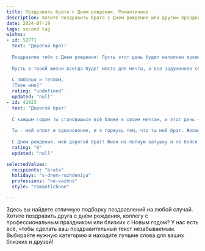 ```yaml
---
title: Поздравить брата c Днем рождения. Романтичное
description: Хотите поздравить брата c Днем рождения или другим праздником? Наш ИИ создаст незабываемое поздравление, а вы обязательно выделитесь среди других.  
date: 2024-07-19
tags: second tag
wishes:
- id: 52771
  text: "Дорогой брат!
  
  Поздравляю тебя с Днем рождения! Пусть этот день будет наполнен яркими эмоциями, счастливыми моментами и искренними улыбками. Ты — не просто мой брат, ты — мой надежный друг и поддержка. Желаю, чтобы каждый миг твоей жизни был особенным, как солнечный луч, наполняющий сердца теплом.
  
  Пусть в твоей жизни всегда будет место для мечты, а все задуманное сбывается с легкостью, как по волшебству. Знай, что ты достоин всего самого прекрасного, и я верю в твои силы и возможности! Пусть любовь и счастье окружают тебя повсюду, а каждый новый день приносит вдохновение и радость.
  
  С любовью и теплом,
  [Твое имя]"
  rating: "undefined"
  updated: "null"
- id: 42923
  text: "Дорогой брат!
  
  С каждым годом ты становишься всё ближе к своим мечтам, и этот день – не просто отметка в календаре, а новый шаг к вершинам, которые ты так стремишься покорить. Пусть в твоей жизни светят яркие звезды удачи, а на душе всегда будет гармония и радость.
  
  Ты - мой оплот и вдохновение, и я горжусь тем, что ты мой брат. Желаю тебе, чтобы каждое утро начиналось с улыбки, а каждый вечер приносил тепло и уют. Пусть любовь окружает тебя, друзья поддерживают, а мечты сбываются в самый неожиданный момент.
  
  С Днем рождения, мой дорогой брат! Живи на полную катушку и не бойся мечтать!"
  rating: "0"
  updated: "null"

selectedValues:
  recipients: "brata"
  holidays: "s-dnem-rozhdeniya"
  professions: "ne-vazhno"
  style: "romantichnoe"

---
```


Здесь вы найдете отличную подборку поздравлений на любой случай. 
Хотите поздравить друга с днём рождения, коллегу с профессиональным праздником или близких с Новым годом? У нас есть всё, чтобы сделать ваш поздравительный текст незабываемым. Выбирайте нужную категорию и находите лучшие слова для ваших близких и друзей!
